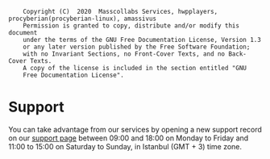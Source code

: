         Copyright (C)  2020  Masscollabs Services, hwpplayers, procyberian(procyberian-linux), amassivus
        Permission is granted to copy, distribute and/or modify this document
        under the terms of the GNU Free Documentation License, Version 1.3
        or any later version published by the Free Software Foundation;
        with no Invariant Sections, no Front-Cover Texts, and no Back-Cover Texts.
        A copy of the license is included in the section entitled "GNU
        Free Documentation License".

# Support

You can take advantage from our services by opening a new support record on our [support page](https://www.github.com/masscollabs/masscollabs.github.io/issues) between 09:00 and 18:00 on Monday to Friday and 11:00 to 15:00 on Saturday to Sunday, in Istanbul (GMT + 3) time zone.
